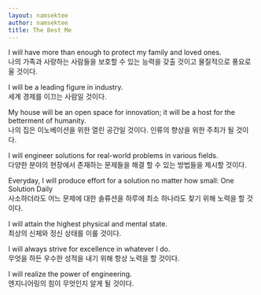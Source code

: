```yaml
---
layout: namsektee
author: namsektee
title: The Best Me
---
```


I will have more than enough to protect my family and loved ones.  
나의 가족과 사랑하는 사람들을 보호할 수 있는 능력을 갖출 것이고 물질적으로 풍요로울 것이다. 

I will be a leading figure in industry.  
세계 경제를 이끄는 사람일 것이다. 

My house will be an open space for innovation; it will be a host for the betterment of humanity.  
나의 집은 이노베이션을 위한 열린 공간일 것이다. 인류의 향상을 위한 주최가 될 것이다. 

I will engineer solutions for real-world problems in various fields.  
다양한 분야의 현장에서 존재하는 문제들을 해결 할 수 있는 방법들을 제시할 것이다. 

Everyday, I will produce effort for a solution no matter how small: One Solution Daily  
사소하더라도 어느 문제에 대한 솔류션을 하루에 최소 하나라도 찾기 위해 노력을 할 것이다.  

I will attain the highest physical and mental state.  
최상의 신체와 정신 상태를 이룰 것이다. 

I will always strive for excellence in whatever I do.  
무엇을 하든 우수한 성적을 내기 위해 항상 노력을 할 것이다. 

I will realize the power of engineering.  
엔지니어링의 힘이 무엇인지 알게 될 것이다. 